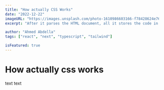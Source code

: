 ```yaml
---
title: "How actually CSS Works"
date: "2022-12-22"
imageURL: "https://images.unsplash.com/photo-1610986603166-f78428624e76?ixlib=rb-4.0.3&ixid=MnwxMjA3fDB8MHxwaG90by1wYWdlfHx8fGVufDB8fHx8&auto=format&fit=crop&w=1158&q=80"
excerpt: "After it parses the HTML document, all it stores the code in a DOM (Document Object Model). It describes the entire web page consisting of parents, children, and siblings."

author: "Ahmed Abdella"
tags: ["react", "next", "typescript", "tailwind"]

isFeatured: true
---
```


# How actually css works

text text
